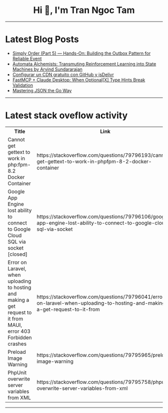<h1 align="center">Hi 👋, I'm Tran Ngoc Tam</h1>

---

# Latest Blog Posts 
<!-- BLOG-POST-LIST:START -->
- [Simply Order &lpar;Part 5&rpar; — Hands-On: Building the Outbox Pattern for Reliable Event](https://dev.to/hassan314159/simply-order-part-5-hands-on-building-the-outbox-pattern-for-reliable-event-60n)
- [Automata Alchemists: Transmuting Reinforcement Learning into State Machines by Arvind Sundararajan](https://dev.to/arvind_sundararajan/automata-alchemists-transmuting-reinforcement-learning-into-state-machines-by-arvind-sundararajan-4pjd)
- [Configurar un CDN gratuito con GitHub y jsDelivr](https://dev.to/gekyzo/configurar-un-cdn-gratuito-con-github-y-jsdelivr-28al)
- [FastMCP + Claude Desktop: When Optional[X] Type Hints Break Validation](https://dev.to/scott_raisbeck_24ea5fbc1e/fastmcp-claude-desktop-when-optionalx-type-hints-break-validation-3bmp)
- [Mastering JSON the Go Way](https://dev.to/hugohenrick/mastering-json-the-go-way-1j5f)
<!-- BLOG-POST-LIST:END -->

---

# Latest stack oveflow activity
<table>
  <tr><th>Title</th><th>Link</th></tr>
  <!-- STACKOVERFLOW:START --><tr><td>Cannot get gettext to work in php:fpm-8.2 Docker Container</td><td>https://stackoverflow.com/questions/79796193/cannot-get-gettext-to-work-in-phpfpm-8-2-docker-container</td></tr><tr><td>Google App Engine lost ability to connect to Google Cloud SQL via socket [closed]</td><td>https://stackoverflow.com/questions/79796106/google-app-engine-lost-ability-to-connect-to-google-cloud-sql-via-socket</td></tr><tr><td>Error on Laravel, when uploading to hosting and making a get request to it from MAUI, error 403 Forbidden crashes</td><td>https://stackoverflow.com/questions/79796041/error-on-laravel-when-uploading-to-hosting-and-making-a-get-request-to-it-from</td></tr><tr><td>Preload Image Warning</td><td>https://stackoverflow.com/questions/79795965/preload-image-warning</td></tr><tr><td>PhpUnit overwrite server variables from XML</td><td>https://stackoverflow.com/questions/79795758/phpunit-overwrite-server-variables-from-xml</td></tr><!-- STACKOVERFLOW:END -->
</table>

---


